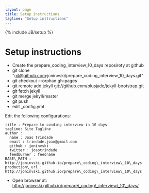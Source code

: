 ```yaml
---
layout: page
title: Setup instructions
tagline: "Setup instructions"
---
```

{% include JB/setup %}

# Setup instructions

* Create the prepare\_coding\_interview\_10\_days reposiroty at github
* git clone "git@github.com:joninvski/prepare\_coding\_interview\_10\_days.git"
* git checkout --orphan gh-pages
* git remote  add jekyll git://github.com/plusjade/jekyll-bootstrap.git
* git fetch jekyll
* git merge jekyll/master
* git push
* edit \_config.yml

Edit the following configurations:

    title : Prepare to conding interview in 10 days
    tagline: Site Tagline
    author :
      name : Joao Trindade
      email : trindade.joao@gmail.com
      github : joninvski
      twitter : joaotrindade
      feedburner : feedname
    BASE\_PATH : http://joninvski.github.io/prepare\_coding\_interview\_10\_days
    production\_url : http://joninvski.github.io/prepare\_coding\_interview\_10\_days

* Open browser at: http://joninvski.github.io/prepare\_coding\_interview\_10\_days/


